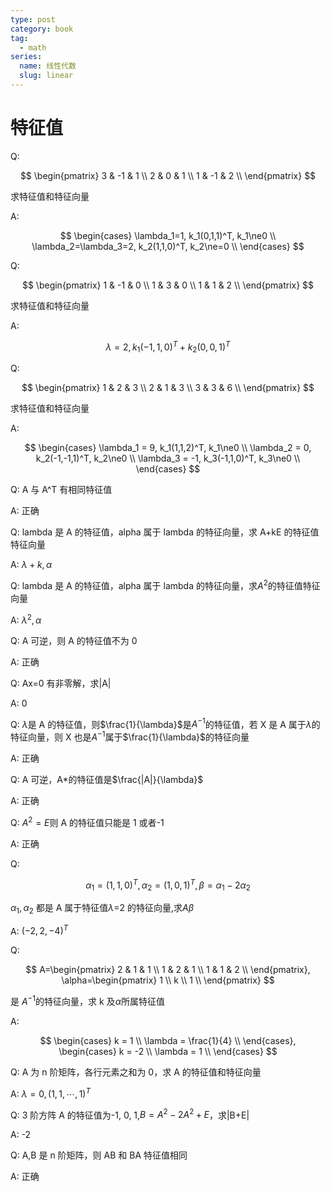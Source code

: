 ```yaml
---
type: post
category: book
tag:
  - math
series:
  name: 线性代数
  slug: linear
---
```


# 特征值

Q:

$$
\begin{pmatrix}
    3 & -1 & 1 \\
    2 & 0 & 1 \\
    1 & -1 & 2 \\
\end{pmatrix}
$$

求特征值和特征向量

A:

$$
\begin{cases}
    \lambda_1=1, k_1(0,1,1)^T, k_1\ne0 \\
    \lambda_2=\lambda_3=2, k_2(1,1,0)^T, k_2\ne=0  \\
\end{cases}
$$

Q:

$$
\begin{pmatrix}
    1 & -1 & 0 \\
    1 & 3 & 0 \\
    1 & 1 & 2 \\
\end{pmatrix}
$$

求特征值和特征向量

A:

$$
\lambda=2,k_1(-1,1,0)^T+k_2(0,0,1)^T
$$

Q:

$$
\begin{pmatrix}
    1 & 2 & 3 \\
    2 & 1 & 3 \\
    3 & 3 & 6 \\
\end{pmatrix}
$$

求特征值和特征向量

A:

$$
\begin{cases}
    \lambda_1 = 9, k_1(1,1,2)^T, k_1\ne0 \\
    \lambda_2 = 0, k_2(-1,-1,1)^T, k_2\ne0 \\
    \lambda_3 = -1, k_3(-1,1,0)^T, k_3\ne0 \\
\end{cases}
$$

Q: A 与 A^T 有相同特征值

A: 正确

Q: lambda 是 A 的特征值，alpha 属于 lambda 的特征向量，求 A+kE 的特征值特征向量

A: $\lambda+k,\alpha$

Q: lambda 是 A 的特征值，alpha 属于 lambda 的特征向量，求$A^2$的特征值特征向量

A: $\lambda^2, \alpha$

Q: A 可逆，则 A 的特征值不为 0

A: 正确

Q: Ax=0 有非零解，求|A|

A: 0

Q: $\lambda$是 A 的特征值，则$\frac{1}{\lambda}$是$A^{-1}$的特征值，若 X 是 A 属于$\lambda$的特征向量，则 X 也是$A^{-1}$属于$\frac{1}{\lambda}$的特征向量

A: 正确

Q: A 可逆，A\*的特征值是$\frac{|A|}{\lambda}$

A: 正确

Q: $A^2=E$则 A 的特征值只能是 1 或者-1

A: 正确

Q:

$$
\alpha_1=(1,1,0)^T,\alpha_2=(1,0,1)^T,
\beta=\alpha_1-2\alpha_2
$$

$\alpha_1,\alpha_2$ 都是 A 属于特征值$\lambda$=2 的特征向量,求$A\beta$

A: $(-2,2,-4)^T$

Q:

$$
A=\begin{pmatrix}
    2 & 1 & 1 \\
    1 & 2 & 1 \\
    1 & 1 & 2 \\
\end{pmatrix},
\alpha=\begin{pmatrix}
    1 \\
    k \\
    1 \\
\end{pmatrix}
$$

是 $A^{-1}$的特征向量，求 k 及$\alpha$所属特征值

A:

$$
\begin{cases}
    k = 1 \\
    \lambda = \frac{1}{4} \\
\end{cases},
\begin{cases}
    k = -2 \\
    \lambda = 1 \\
\end{cases}
$$

Q: A 为 n 阶矩阵，各行元素之和为 0，求 A 的特征值和特征向量

A: $\lambda=0,(1,1,\cdots,1)^T$

Q: 3 阶方阵 A 的特征值为-1, 0, 1,$B=A^2-2A^2+E$，求|B+E|

A: -2

Q: A,B 是 n 阶矩阵，则 AB 和 BA 特征值相同

A: 正确

